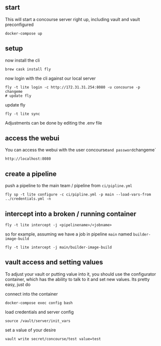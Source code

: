 ## start

This will start a concourse server right up, including vault and vault preconfigured

    docker-compose up
    
    
## setup 

now install the cli

    brew cask install fly

now login with the cli against our local server

    fly -t lite login -c http://172.31.31.254:8080 -u concourse -p changeme
    # update fly

update fly    
    
    fly -t lite sync
    
Adjustments can be done by editing the .env file    


## access the webui
You can access the webui with the user concourse` and password `changeme`

    http://localhost:8080
            
## create a pipeline    

push a pipeline to the main team / pipeline from `ci/pipline.yml`

    fly sp -t lite configure -c ci/pipline.yml -p main --load-vars-from ../credentials.yml -n   
    
## intercept into a broken / running container

    fly -t lite intercept -j <pipelinename>/<jobname>
    
so for example, assuming we have a job in pipeline `main` named `builder-image-build`

    fly -t lite intercept -j main/builder-image-build
     
## vault access and setting values

To adjust your vault or putting value into it, you should use the configurator container, which has the ability to talk to it
and set new values. Its pretty easy, just do

connect into the container   

    docker-compose exec config bash

load credentials and server config
    
    source /vault/server/init_vars

set a value of your desire
    
    vault write secret/concourse/test value=test
    